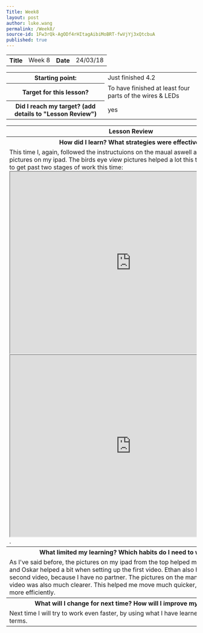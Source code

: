 ```yaml
---
Title: Week8
layout: post
author: luke.wang
permalink: /Week8/
source-id: 1Fw3rQk-AgODf4rHItagAibiMoBRT-fwVjYj3xQtcbuA
published: true
---
```

<table>
  <tr>
    <th>Title</th>
    <td>Week 8</td>
    <th>Date</th>
    <td>24/03/18</td>
  </tr>
</table>

<table>
  <tr>
    <th>Starting point:</th>
    <td>Just finished 4.2</td>
  </tr>
  <tr>
    <th>Target for this lesson?</th>
    <td>To have finished at least four parts of the wires & LEDs</td>
  </tr>
  <tr>
    <th>Did I reach my target? 
(add details to "Lesson Review")</th>
    <td>yes</td>
  </tr>
</table>

<table>
  <tr>
  <th>Lesson Review</th>
  </tr>
  <tr>
    <th>How did I learn? What strategies were effective? </th>
  </tr>
  <tr>
    <td>
   This time I, again, followed the instructuions on the maual aswell as lookingat the pictures on my ipad. The birds eye view pictures helped a lot this time, as I managed to get past two stages of work this time: <iframe src="https://drive.google.com/file/d/1agGpoyKx8QTCE5RL2Db5jgZAvB3CHAzb/preview" width="640" height="480"></iframe><iframe src="https://drive.google.com/file/d/1P2gcG14PNxOzDnFH7rDXU6KddfKO-7kK/preview" width="640" height="480"></iframe>. 
   </td>
  </tr>
  <tr>
    <th>What limited my learning? Which habits do I need to work on? </th>
  </tr>
  <tr>
    <td>
   As I've said before, the pictures on my ipad from the top helped me a lot, and Ethan and Oskar helped a bit when setting up the first video. Ethan also helped me film the second video, because I have no partner. The pictures on the manual for the second video was also much clearer. This helped me move much quicker, and work much more efficiently.
   </td>
  </tr>
  <tr>
    <th>What will I change for next time? How will I improve my learning?</th>
  </tr>
  <tr>
    <td>
    Next time I will try to work even faster, by using what I have learned the previous 2 terms.
    </td>
  </tr>
</table>
